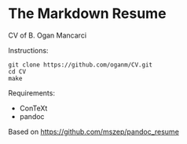 The Markdown Resume
===================
CV of B. Ogan Mancarci

Instructions:

    git clone https://github.com/oganm/CV.git
    cd CV
    make

Requirements:

 * ConTeXt
 * pandoc


Based on https://github.com/mszep/pandoc_resume
